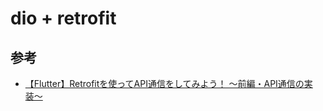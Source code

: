 # dio + retrofit

## 参考
- [【Flutter】Retrofitを使ってAPI通信をしてみよう！ 〜前編・API通信の実装〜](https://rightcode.co.jp/blog/information-technology/flutter-retrofit-api-1-syain)